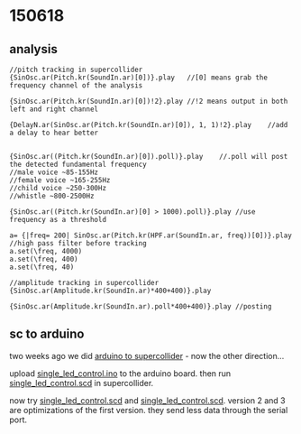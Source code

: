 150618
======

analysis
--
```
//pitch tracking in supercollider
{SinOsc.ar(Pitch.kr(SoundIn.ar)[0])}.play   //[0] means grab the frequency channel of the analysis

{SinOsc.ar(Pitch.kr(SoundIn.ar)[0])!2}.play //!2 means output in both left and right channel

{DelayN.ar(SinOsc.ar(Pitch.kr(SoundIn.ar)[0]), 1, 1)!2}.play    //add a delay to hear better


{SinOsc.ar((Pitch.kr(SoundIn.ar)[0]).poll)}.play    //.poll will post the detected fundamental frequency
//male voice ~85-155Hz
//female voice ~165-255Hz
//child voice ~250-300Hz
//whistle ~800-2500Hz

{SinOsc.ar((Pitch.kr(SoundIn.ar)[0] > 1000).poll)}.play //use frequency as a threshold

a= {|freq= 200| SinOsc.ar(Pitch.kr(HPF.ar(SoundIn.ar, freq))[0])}.play  //high pass filter before tracking
a.set(\freq, 4000)
a.set(\freq, 400)
a.set(\freq, 40)
```

```
//amplitude tracking in supercollider
{SinOsc.ar(Amplitude.kr(SoundIn.ar)*400+400)}.play

{SinOsc.ar(Amplitude.kr(SoundIn.ar).poll*400+400)}.play //posting
```

sc to arduino
--

two weeks ago we did [arduino to supercollider](https://github.com/redFrik/udk13-Remote_control/tree/master/udk150604#arduino-to-sc) - now the other direction...

upload [single_led_control.ino](https://github.com/redFrik/udk13-Remote_control/blob/master/udk150618/single_led_control/single_led_control.ino) to the arduino board.
then run [single_led_control.scd](https://github.com/redFrik/udk13-Remote_control/blob/master/udk150618/single_led_control.scd) in supercollider.

now try [single_led_control.scd](https://github.com/redFrik/udk13-Remote_control/blob/master/udk150618/single_led_control2.scd) and [single_led_control.scd](https://github.com/redFrik/udk13-Remote_control/blob/master/udk150618/single_led_control3.scd). version 2 and 3 are optimizations of the first version. they send less data through the serial port.
